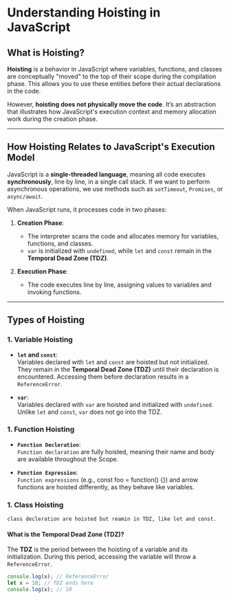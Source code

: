 # Understanding Hoisting in JavaScript 

## What is Hoisting?  
**Hoisting** is a behavior in JavaScript where variables, functions, and classes are conceptually "moved" to the top of their scope during the compilation phase. This allows you to use these entities before their actual declarations in the code.  

However, **hoisting does not physically move the code**. It’s an abstraction that illustrates how JavaScript's execution context and memory allocation work during the creation phase.  

---

## How Hoisting Relates to JavaScript's Execution Model  
JavaScript is a **single-threaded language**, meaning all code executes **synchronously**, line by line, in a single call stack. If we want to perform asynchronous operations, we use methods such as `setTimeout`, `Promises`, or `async/await`.  

When JavaScript runs, it processes code in two phases:  
1. **Creation Phase**:  
   - The interpreter scans the code and allocates memory for variables, functions, and classes.  
   - `var` is initialized with `undefined`, while `let` and `const` remain in the **Temporal Dead Zone (TDZ)**.  

2. **Execution Phase**:  
   - The code executes line by line, assigning values to variables and invoking functions.  

---

## Types of Hoisting  

### 1. Variable Hoisting  
- **`let` and `const`**:  
  Variables declared with `let` and `const` are hoisted but not initialized. They remain in the **Temporal Dead Zone (TDZ)** until their declaration is encountered. Accessing them before declaration results in a `ReferenceError`.  

- **`var`**:  
  Variables declared with `var` are hoisted and initialized with `undefined`. Unlike `let` and `const`, `var` does not go into the TDZ.  

### 1. Function Hoisting  
- **`Function Decleration`**:  
  `Function declaration` are fully hoisted, meaning their name and body are available throughout the Scope.  

- **`Function Expression`**:  
  `Function expressions` (e.g., const foo = function() {}) and arrow functions are hoisted differently, as they behave like variables.


### 1. Class Hoisting  
    class decleration are hoisted but reamin in TDZ, like let and const.

#### What is the Temporal Dead Zone (TDZ)?  
The **TDZ** is the period between the hoisting of a variable and its initialization. During this period, accessing the variable will throw a `ReferenceError`.  
```javascript  
console.log(x); // ReferenceError  
let x = 10; // TDZ ends here  
console.log(x); // 10  


